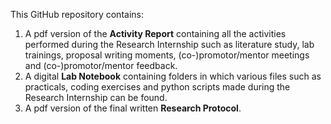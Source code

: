 This GitHub repository contains:
1) A pdf version of the **Activity Report** containing all the activities performed during the Research Internship such as literature study, lab trainings, proposal writing moments, (co-)promotor/mentor meetings and (co-)promotor/mentor feedback.
2) A digital **Lab Notebook** containing folders in which various files such as practicals, coding exercises and python scripts made during the Research Internship can be found.
3) A pdf version of the final written **Research Protocol**.
